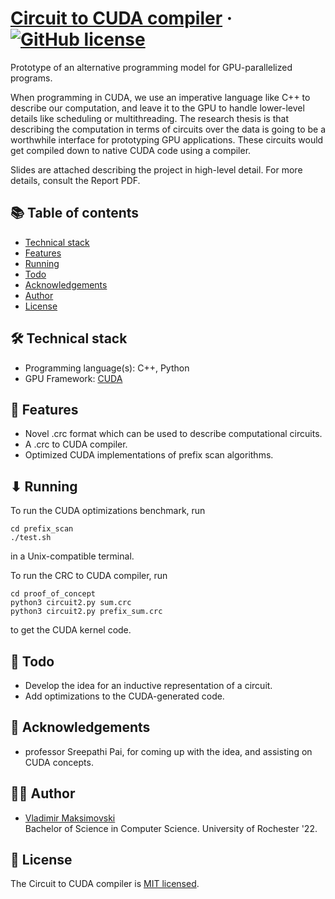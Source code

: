 # [Circuit to CUDA compiler](https://github.com/realnerom/Circuit-to-CUDA) &middot; [![GitHub license](https://img.shields.io/badge/license-MIT-blue.svg)](https://github.com/realnerom/Circuit-to-CUDA/blob/master/LICENSE)

Prototype of an alternative programming model for GPU-parallelized programs.

When programming in CUDA, we use an imperative language like C++ to describe our computation, and
leave it to the GPU to handle lower-level details like scheduling or multithreading. The research
thesis is that describing the computation in terms of circuits over the data is going to be a
worthwhile interface for prototyping GPU applications. These circuits would get compiled down to
native CUDA code using a compiler.

Slides are attached describing the project in high-level detail. For more details, consult the
Report PDF.

## 📚 Table of contents

- [Technical stack](#technical-stack)
- [Features](#features)
- [Running](#running)
- [Todo](#todo)
- [Acknowledgements](#acknowledgements)
- [Author](#author)
- [License](#license)

## 🛠 Technical stack

- Programming language(s): C++, Python
- GPU Framework: [CUDA](https://developer.nvidia.com/cuda-zone)

## 🚀 Features

- Novel .crc format which can be used to describe computational circuits.
- A .crc to CUDA compiler.
- Optimized CUDA implementations of prefix scan algorithms.

## ⬇ Running

To run the CUDA optimizations benchmark, run

    cd prefix_scan
    ./test.sh

in a Unix-compatible terminal.

To run the CRC to CUDA compiler, run

    cd proof_of_concept
    python3 circuit2.py sum.crc
    python3 circuit2.py prefix_sum.crc

to get the CUDA kernel code.

## 📝 Todo

- Develop the idea for an inductive representation of a circuit.
- Add optimizations to the CUDA-generated code.

## 🎉 Acknowledgements

- professor Sreepathi Pai, for coming up with the idea, and assisting on CUDA concepts.

## 👨‍💻 Author

- [Vladimir Maksimovski](https://github.com/realnerom) <br/>
Bachelor of Science in Computer Science.
University of Rochester '22.

## 📄 License

The Circuit to CUDA compiler is [MIT licensed](./LICENSE).
